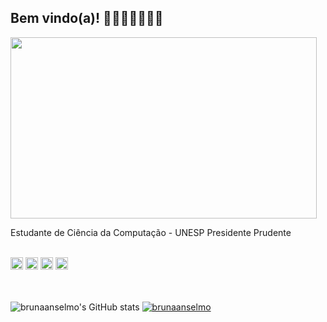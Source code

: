 ## Bem vindo(a)! 🌸🦋🍧🦄🤸‍♀️✨

<img align="center" src="https://media.giphy.com/media/ao2IHZ0y6ZD2M/giphy.gif?cid=ecf05e47goi8hlmxr5bm92xn1muh3k7hy1lznni0gbmzkl60&rid=giphy.gif&ct=g" width="490" height="290"/>

Estudante de Ciência da Computação - UNESP Presidente Prudente
<br><br>

<code><img height="20" src="https://img.shields.io/badge/HTML5-E34F26?style=for-the-badge&logo=html5&logoColor=white"></code>
<code><img height="20" src="https://img.shields.io/badge/CSS3-1572B6?style=for-the-badge&logo=css3&logoColor=white"></code>
<code><img height="20" src="https://img.shields.io/badge/JavaScript-323330?style=for-the-badge&logo=javascript&logoColor=F7DF1E"></code>
<code><img height="20" src="https://img.shields.io/badge/C-00599C?style=for-the-badge&logo=c&logoColor=white"></code>
<br><br><br>


![brunaanselmo's GitHub stats](https://github-readme-stats.vercel.app/api?username=brunaanselmo&theme=tokyonight&show_icons=true&count_private=true)                              [![brunaanselmo](https://github-readme-stats.vercel.app/api/top-langs/?username=brunaanselmo&langs_count=8&hide=html&theme=tokyonight)](https://github.com/brunaanselmo/)













  
 


